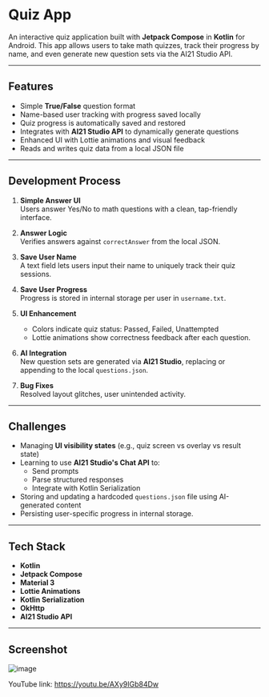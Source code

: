 # Quiz App

An interactive quiz application built with **Jetpack Compose** in **Kotlin** for Android. This app allows users to take math quizzes, track their progress by name, and even generate new question sets via the AI21 Studio API.

---

## Features

-  Simple **True/False** question format
-  Name-based user tracking with progress saved locally
-  Quiz progress is automatically saved and restored
-  Integrates with **AI21 Studio API** to dynamically generate questions
-  Enhanced UI with Lottie animations and visual feedback
-  Reads and writes quiz data from a local JSON file

---

##  Development Process

1. **Simple Answer UI**  
   Users answer Yes/No to math questions with a clean, tap-friendly interface.

2. **Answer Logic**  
   Verifies answers against `correctAnswer` from the local JSON.

3. **Save User Name**  
   A text field lets users input their name to uniquely track their quiz sessions.
   
4. **Save User Progress**  
   Progress is stored in internal storage per user in `username.txt`.

5. **UI Enhancement**  
   - Colors indicate quiz status: Passed, Failed, Unattempted  
   - Lottie animations show correctness feedback after each question.

6. **AI Integration**  
   New question sets are generated via **AI21 Studio**, replacing or appending to the local `questions.json`.

7. **Bug Fixes**  
   Resolved layout glitches, user unintended activity.

---
   
##  Challenges

- Managing **UI visibility states** (e.g., quiz screen vs overlay vs result state)
- Learning to use **AI21 Studio's Chat API** to:
  - Send prompts
  - Parse structured responses
  - Integrate with Kotlin Serialization
- Storing and updating a hardcoded `questions.json` file using AI-generated content
- Persisting user-specific progress in internal storage.

---
## Tech Stack

- **Kotlin**
- **Jetpack Compose**
- **Material 3**
- **Lottie Animations**
- **Kotlin Serialization**
- **OkHttp**
- **AI21 Studio API**

---

## Screenshot

![image](https://github.com/user-attachments/assets/f2894bbd-4281-43b8-aab9-599246da28c1)

YouTube link: https://youtu.be/AXy9IGb84Dw
